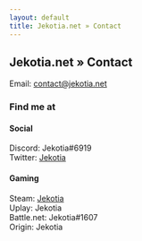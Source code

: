 ```yaml
---
layout: default
title: Jekotia.net » Contact
---
```


## Jekotia.net » Contact
Email: contact@jekotia.net

### Find me at
#### Social
Discord: Jekotia#6919  
Twitter: [Jekotia](https://twitter.com/jekotia)

#### Gaming
Steam: [Jekotia](http://steamcommunity.com/id/jekotia)  
Uplay: Jekotia  
Battle.net: Jekotia#1607  
Origin: Jekotia  
